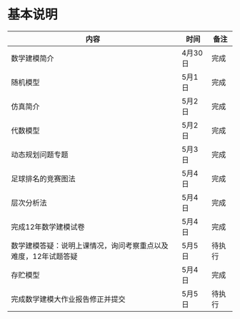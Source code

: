 # 基本说明
|内容|时间|备注|
|---|---|---|
|数学建模简介|4月30日|完成|
|随机模型|5月1日|完成|
|仿真简介|5月2日|完成|
| 代数模型| 5月2日|完成|
|动态规划问题专题|5月3日|完成|
|足球排名的竞赛图法| 5月4日 |完成|
|层次分析法|5月4日|完成|
|完成12年数学建模试卷|5月4日|完成|
|数学建模答疑：说明上课情况，询问考察重点以及难度，12年试题答疑|5月5日|待执行|
| 存贮模型| 5月4日|完成|
| 完成数学建模大作业报告修正并提交|5月5日|待执行|






